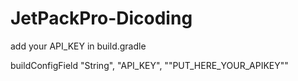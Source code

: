 # JetPackPro-Dicoding
add your API_KEY in build.gradle

buildConfigField "String", "API_KEY", "\"PUT_HERE_YOUR_APIKEY\""

